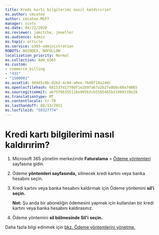 ```yaml
---
title: Kredi kartı bilgilerimi nasıl kaldırırim?
ms.author: cmcatee
author: cmcatee-MSFT
manager: scotv
ms.date: 04/21/2020
ms.reviewer: jamitche, jmueller
ms.audience: Admin
ms.topic: article
ms.service: o365-administration
ROBOTS: NOINDEX, NOFOLLOW
localization_priority: Normal
ms.collection: Adm_O365
ms.custom:
- commerce_billing
- "431"
- "1500001"
ms.assetid: 9d465c0b-d262-4c84-a0ee-76d0f18a24dc
ms.openlocfilehash: 681537d17f0df1e2b97a67a2b2fe8bbc60a74865
ms.sourcegitcommit: ab75f66355116e995b3cb5505465b31989339e28
ms.translationtype: MT
ms.contentlocale: tr-TR
ms.lasthandoff: 08/13/2021
ms.locfileid: "58327774"
---
```

# <a name="how-do-i-remove-my-credit-card-information"></a>Kredi kartı bilgilerimi nasıl kaldırırim?

1. Microsoft 365 yönetim merkezinde **Faturalama** \> [Ödeme yöntemleri](https://go.microsoft.com/fwlink/p/?linkid=2018806) sayfasına gidin.

2. Ödeme **yöntemleri sayfasında,** silinecek kredi kartını veya banka hesabını seçin.

3. Kredi kartını veya banka hesabını kaldırmak için Ödeme yöntemini **sil'i seçin.**

    **Not:** Şu anda bir aboneliğin ödemesini yapmak için kullanılan bir kredi kartını veya banka hesabını kaldırasınız.

4. Ödeme yöntemini **sil bölmesinde Sil'i** **seçin.**

Daha fazla bilgi edinmek için [bkz. Ödeme yöntemlerini yönetme.](https://docs.microsoft.com/microsoft-365/commerce/billing-and-payments/manage-payment-methods)